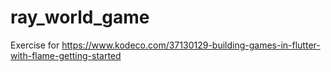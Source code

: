 # ray_world_game

Exercise for https://www.kodeco.com/37130129-building-games-in-flutter-with-flame-getting-started